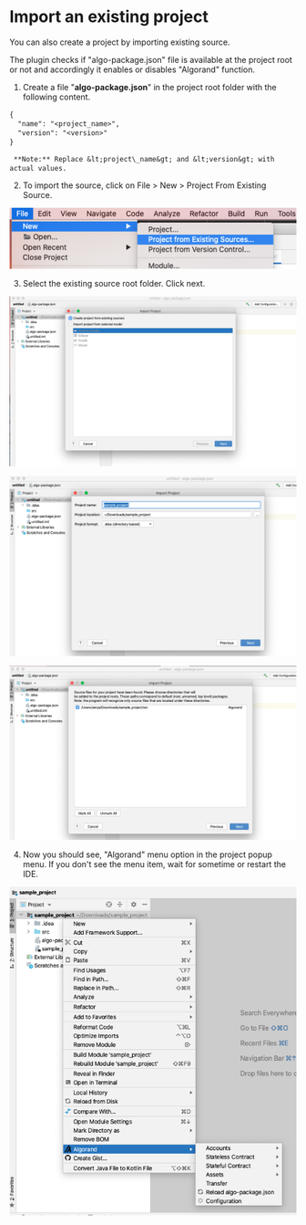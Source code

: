 # Import an existing project

You can also create a project by importing existing source. 

The plugin checks if "algo-package.json" file is available at the project root or not and accordingly it enables or disables "Algorand" function.

1. Create a file "**algo-package.json**" in the project root folder with the following content.

```text
{
  "name": "<project_name>",
  "version": "<version>"
}
```

     **Note:** Replace &lt;project\_name&gt; and &lt;version&gt; with actual values. 

2. To import the source, click on File &gt; New &gt; Project From Existing Source.

![](.gitbook/assets/file-greater-than-import.png)

3. Select the existing source root folder. Click next.

![](.gitbook/assets/import-project%20%281%29%20%281%29.png)

![](.gitbook/assets/import-project-next.png)



![](.gitbook/assets/import-file-source-detection.png)

4. Now you should see, "Algorand" menu option in the project popup menu. If you don't see the menu item, wait for sometime or restart the IDE.



![](.gitbook/assets/screenshot-2020-11-03-at-3.39.39-pm.png)



